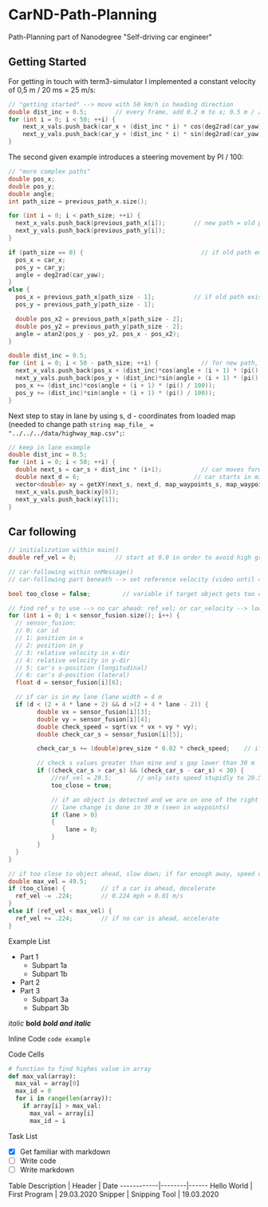 # CarND-Path-Planning
Path-Planning part of Nanodegree "Self-driving car engineer"

## Getting Started
For getting in touch with term3-simulator I implemented a constant velocity of 0,5 m / 20 ms = 25 m/s: 
```c++
// "getting started" --> move with 50 km/h in heading direction
double dist_inc = 0.5;        // every frame, add 0.2 m to x; 0.5 m / 20 ms = 25 m/s = 90 km/h = 56 mph
for (int i = 0; i < 50; ++i) {
    next_x_vals.push_back(car_x + (dist_inc * i) * cos(deg2rad(car_yaw)));
    next_y_vals.push_back(car_y + (dist_inc * i) * sin(deg2rad(car_yaw)));
}
```
The second given example introduces a steering movement by PI / 100: 
```c++
// "more complex paths"
double pos_x;
double pos_y;
double angle;
int path_size = previous_path_x.size();

for (int i = 0; i < path_size; ++i) {
  next_x_vals.push_back(previous_path_x[i]);        // new path = old path
  next_y_vals.push_back(previous_path_y[i]);
}

if (path_size == 0) {                                 // if old path empty, first position = car_position
  pos_x = car_x;
  pos_y = car_y;
  angle = deg2rad(car_yaw);
}
else {
  pos_x = previous_path_x[path_size - 1];           // if old path exists, first position = last_position from old path
  pos_y = previous_path_y[path_size - 1];

  double pos_x2 = previous_path_x[path_size - 2];
  double pos_y2 = previous_path_y[path_size - 2];
  angle = atan2(pos_y - pos_y2, pos_x - pos_x2);
}

double dist_inc = 0.5;
for (int i = 0; i < 50 - path_size; ++i) {            // for new path, add PI/100
  next_x_vals.push_back(pos_x + (dist_inc)*cos(angle + (i + 1) * (pi() / 100)));
  next_y_vals.push_back(pos_y + (dist_inc)*sin(angle + (i + 1) * (pi() / 100)));
  pos_x += (dist_inc)*cos(angle + (i + 1) * (pi() / 100));
  pos_y += (dist_inc)*sin(angle + (i + 1) * (pi() / 100));
}
```
Next step to stay in lane by using s, d - coordinates from loaded map (needed to change path `string map_file_ = "../../../data/highway_map.csv";`: 
```c++
// keep in lane example
double dist_inc = 0.5; 
for (int i = 0; i < 50; ++i) {
  double next_s = car_s + dist_inc * (i+1);           // car moves forward by dist_inc
  double next_d = 6;                                // car starts in middle lane = 1,5 lanes from middle line = 1,5 * 4 m = 6 m              
  vector<double> xy = getXY(next_s, next_d, map_waypoints_s, map_waypoints_x, map_waypoints_y);
  next_x_vals.push_back(xy[0]);
  next_y_vals.push_back(xy[1]);
}         
```
## Car following
```c++
// initialization within main()
double ref_vel = 0;           // start at 0.0 in order to avoid high gradients in acceleration

// car-following within onMessage()
// car-following part beneath --> set reference velocity (video until 48:56 minutes)

bool too_close = false;         // variable if target object gets too close (30 m)

// find ref_v to use --> no car ahead: ref_vel; or car_velocity --> look for relevant vehicles in my lane
for (int i = 0; i < sensor_fusion.size(); i++) {
  // sensor_fusion:
  // 0: car id  
  // 1: position in x
  // 2: position in y
  // 3: relative velocity in x-dir
  // 4: relative velocity in y-dir
  // 5: car's s-position (longitudinal)
  // 6: car's d-position (lateral)
  float d = sensor_fusion[i][6];        

  // if car is in my lane (lane width = 4 m
  if (d < (2 + 4 * lane + 2) && d >(2 + 4 * lane - 2)) {
        double vx = sensor_fusion[i][3];
        double vy = sensor_fusion[i][4];
        double check_speed = sqrt(vx * vx + vy * vy);
        double check_car_s = sensor_fusion[i][5];

        check_car_s += (double)prev_size * 0.02 * check_speed;    // if using previous points can project s value out

        // check s values greater than mine and s gap lower than 30 m
        if ((check_car_s > car_s) && (check_car_s - car_s) < 30) {                                                
            //ref_vel = 29.5;       // only sets speed stupidly to 29.5 mph, if object ahead is detected
            too_close = true;                 

            // if an object is detected and we are on one of the right lanes, go to lane 0
            // lane change is done in 30 m (seen in waypoints)
            if (lane > 0)
            {
                lane = 0;
            }
        }                    
  }
}

// if too close to object ahead, slow down; if far enough away, speed up
double max_vel = 49.5;
if (too_close) {          // if a car is ahead, decelerate
  ref_vel -= .224;        // 0.224 mph = 0.01 m/s
}
else if (ref_vel < max_vel) {
  ref_vel += .224;        // if no car is ahead, accelerate
}
```
Example List
* Part 1
  * Subpart 1a
  * Subpart 1b
* Part 2
* Part 3
  * Subpart 3a
  * Subpart 3b

*italic*
**bold**
_**bold and italic**_

Inline Code `code example`

Code Cells
```python
# function to find highes value in array
def max_val(array):
  max_val = array[0]
  max_id = 0
  for i in range(len(array)): 
    if array[i] > max_val: 
      max_val = array[i]
      max_id = i
```

Task List
- [X] Get familiar with markdown
- [ ] Write code
- [ ] Write markdown

Table
Description | Header | Date
------------|--------|------
Hello World | First Program | 29.03.2020
Snipper | Snipping Tool | 19.03.2020
